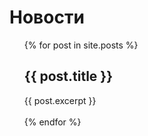 # Новости

<ul>
  {% for post in site.posts %}
    <!-- {% if post.categories contains "news" %} -->
      <li style="list-style-type:none">
        <h2>{{ post.title }}</h2>
        <div id="list">
          {{ post.excerpt }}
        </div>
        <br/>
      </li>
    <!-- {% endif %} -->
  {% endfor %}
</ul>